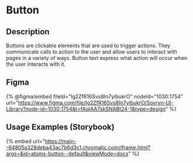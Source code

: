 # Button

## Description

Buttons are clickable elements that are used to trigger actions. They communicate calls to action to the user and allow users to interact with pages in a variety of ways. Button text express what action will occur when the user interacts with it.

## Figma

{% @figma/embed fileId="Ig2ZfR16Svs8In7yibukrO" nodeId="1030:1754" url="https://www.figma.com/file/Ig2ZfR16Svs8In7yibukrO/Sovryn-UI-Library?node-id=1030:1754&t=fAqiAA7skSNABt24-1&type=design" %}

## Usage Examples (Storybook)

{% embed url="https://main--64805a328deba43ac7b6d3c1.chromatic.com/iframe.html?args=&id=atoms-button--default&viewMode=docs" %}

